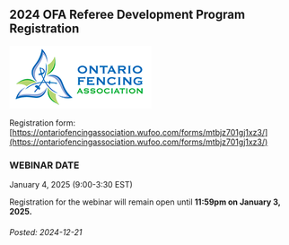
## 2024 OFA Referee Development Program Registration

![OFA](images/Ontario_Fencing_Association.png)


Registration form: [https://ontariofencingassociation.wufoo.com/forms/mtbjz701gj1xz3/](https://ontariofencingassociation.wufoo.com/forms/mtbjz701gj1xz3/)

### WEBINAR DATE

January 4, 2025 (9:00-3:30 EST)

Registration for the webinar will remain open until **11:59pm on January 3, 2025.**

###### Posted: 2024-12-21
